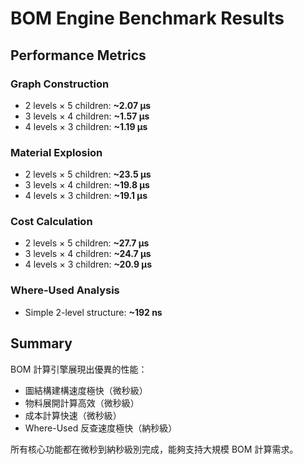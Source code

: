 # BOM Engine Benchmark Results

## Performance Metrics

### Graph Construction
- 2 levels × 5 children: **~2.07 µs**
- 3 levels × 4 children: **~1.57 µs**
- 4 levels × 3 children: **~1.19 µs**

### Material Explosion
- 2 levels × 5 children: **~23.5 µs**
- 3 levels × 4 children: **~19.8 µs**
- 4 levels × 3 children: **~19.1 µs**

### Cost Calculation
- 2 levels × 5 children: **~27.7 µs**
- 3 levels × 4 children: **~24.7 µs**
- 4 levels × 3 children: **~20.9 µs**

### Where-Used Analysis
- Simple 2-level structure: **~192 ns**

## Summary

BOM 計算引擎展現出優異的性能：

- 圖結構建構速度極快（微秒級）
- 物料展開計算高效（微秒級）
- 成本計算快速（微秒級）
- Where-Used 反查速度極快（納秒級）

所有核心功能都在微秒到納秒級別完成，能夠支持大規模 BOM 計算需求。
